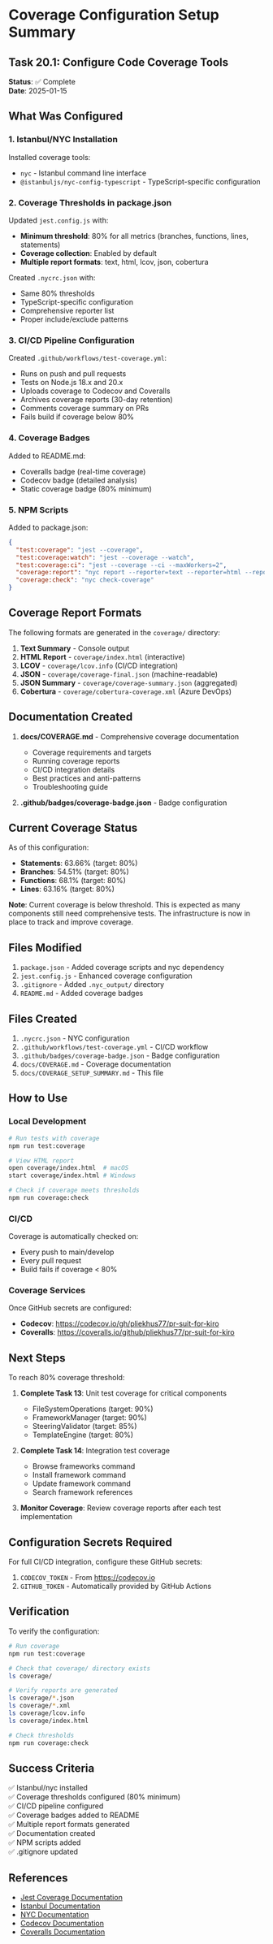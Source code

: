 # Coverage Configuration Setup Summary

## Task 20.1: Configure Code Coverage Tools

**Status**: ✅ Complete  
**Date**: 2025-01-15

## What Was Configured

### 1. Istanbul/NYC Installation

Installed coverage tools:
- `nyc` - Istanbul command line interface
- `@istanbuljs/nyc-config-typescript` - TypeScript-specific configuration

### 2. Coverage Thresholds in package.json

Updated `jest.config.js` with:
- **Minimum threshold**: 80% for all metrics (branches, functions, lines, statements)
- **Coverage collection**: Enabled by default
- **Multiple report formats**: text, html, lcov, json, cobertura

Created `.nycrc.json` with:
- Same 80% thresholds
- TypeScript-specific configuration
- Comprehensive reporter list
- Proper include/exclude patterns

### 3. CI/CD Pipeline Configuration

Created `.github/workflows/test-coverage.yml`:
- Runs on push and pull requests
- Tests on Node.js 18.x and 20.x
- Uploads coverage to Codecov and Coveralls
- Archives coverage reports (30-day retention)
- Comments coverage summary on PRs
- Fails build if coverage below 80%

### 4. Coverage Badges

Added to README.md:
- Coveralls badge (real-time coverage)
- Codecov badge (detailed analysis)
- Static coverage badge (80% minimum)

### 5. NPM Scripts

Added to package.json:
```json
{
  "test:coverage": "jest --coverage",
  "test:coverage:watch": "jest --coverage --watch",
  "test:coverage:ci": "jest --coverage --ci --maxWorkers=2",
  "coverage:report": "nyc report --reporter=text --reporter=html --reporter=lcov",
  "coverage:check": "nyc check-coverage"
}
```

## Coverage Report Formats

The following formats are generated in the `coverage/` directory:

1. **Text Summary** - Console output
2. **HTML Report** - `coverage/index.html` (interactive)
3. **LCOV** - `coverage/lcov.info` (CI/CD integration)
4. **JSON** - `coverage/coverage-final.json` (machine-readable)
5. **JSON Summary** - `coverage/coverage-summary.json` (aggregated)
6. **Cobertura** - `coverage/cobertura-coverage.xml` (Azure DevOps)

## Documentation Created

1. **docs/COVERAGE.md** - Comprehensive coverage documentation
   - Coverage requirements and targets
   - Running coverage reports
   - CI/CD integration details
   - Best practices and anti-patterns
   - Troubleshooting guide

2. **.github/badges/coverage-badge.json** - Badge configuration

## Current Coverage Status

As of this configuration:
- **Statements**: 63.66% (target: 80%)
- **Branches**: 54.51% (target: 80%)
- **Functions**: 68.1% (target: 80%)
- **Lines**: 63.16% (target: 80%)

**Note**: Current coverage is below threshold. This is expected as many components still need comprehensive tests. The infrastructure is now in place to track and improve coverage.

## Files Modified

1. `package.json` - Added coverage scripts and nyc dependency
2. `jest.config.js` - Enhanced coverage configuration
3. `.gitignore` - Added `.nyc_output/` directory
4. `README.md` - Added coverage badges

## Files Created

1. `.nycrc.json` - NYC configuration
2. `.github/workflows/test-coverage.yml` - CI/CD workflow
3. `.github/badges/coverage-badge.json` - Badge configuration
4. `docs/COVERAGE.md` - Coverage documentation
5. `docs/COVERAGE_SETUP_SUMMARY.md` - This file

## How to Use

### Local Development

```bash
# Run tests with coverage
npm run test:coverage

# View HTML report
open coverage/index.html  # macOS
start coverage/index.html # Windows

# Check if coverage meets thresholds
npm run coverage:check
```

### CI/CD

Coverage is automatically checked on:
- Every push to main/develop
- Every pull request
- Build fails if coverage < 80%

### Coverage Services

Once GitHub secrets are configured:
- **Codecov**: https://codecov.io/gh/pliekhus77/pr-suit-for-kiro
- **Coveralls**: https://coveralls.io/github/pliekhus77/pr-suit-for-kiro

## Next Steps

To reach 80% coverage threshold:

1. **Complete Task 13**: Unit test coverage for critical components
   - FileSystemOperations (target: 90%)
   - FrameworkManager (target: 90%)
   - SteeringValidator (target: 85%)
   - TemplateEngine (target: 80%)

2. **Complete Task 14**: Integration test coverage
   - Browse frameworks command
   - Install framework command
   - Update framework command
   - Search framework references

3. **Monitor Coverage**: Review coverage reports after each test implementation

## Configuration Secrets Required

For full CI/CD integration, configure these GitHub secrets:

1. `CODECOV_TOKEN` - From https://codecov.io
2. `GITHUB_TOKEN` - Automatically provided by GitHub Actions

## Verification

To verify the configuration:

```bash
# Run coverage
npm run test:coverage

# Check that coverage/ directory exists
ls coverage/

# Verify reports are generated
ls coverage/*.json
ls coverage/*.xml
ls coverage/lcov.info
ls coverage/index.html

# Check thresholds
npm run coverage:check
```

## Success Criteria

✅ Istanbul/nyc installed  
✅ Coverage thresholds configured (80% minimum)  
✅ CI/CD pipeline configured  
✅ Coverage badges added to README  
✅ Multiple report formats generated  
✅ Documentation created  
✅ NPM scripts added  
✅ .gitignore updated  

## References

- [Jest Coverage Documentation](https://jestjs.io/docs/configuration#collectcoverage-boolean)
- [Istanbul Documentation](https://istanbul.js.org/)
- [NYC Documentation](https://github.com/istanbuljs/nyc)
- [Codecov Documentation](https://docs.codecov.com/)
- [Coveralls Documentation](https://docs.coveralls.io/)

